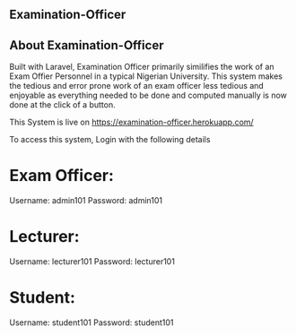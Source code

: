 

## Examination-Officer

## About Examination-Officer
Built with Laravel, Examination Officer primarily similifies the work of an Exam Offier Personnel in a typical Nigerian University.
This system makes the tedious and error prone work of an exam officer less tedious and enjoyable as everything needed to be done 
and computed manually is now done at the click of a button.

This System is live on https://examination-officer.herokuapp.com/

To access this system, Login with the following details

# Exam Officer: 
Username: admin101
Password: admin101

# Lecturer: 
Username: lecturer101
Password: lecturer101

# Student:
Username: student101
Password: student101

